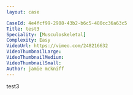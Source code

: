 ```yaml
---
layout: case

CaseId: 4e4fcf99-2908-43b2-b6c5-480cc36a63c5
Title: test3
Speciality: [Musculoskeletal]
Complexity: Easy
VideoUrl: https://vimeo.com/248216632
VideoThumbnailLarge: 
VideoThumbnailMedium: 
VideoThumbnailSmall: 
Author: jamie mckniff
---
```


test3
